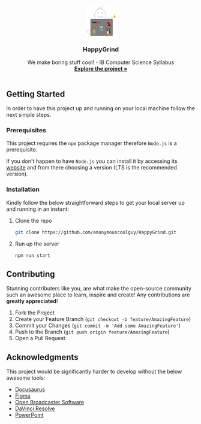 <div id="top"></div>

<!-- PROJECT LOGO -->
<br />
<div align="center">
  <a href="https://happygrind.org/">
    <img src="static/img/logo.svg" alt="Logo" width="80" height="80">
  </a>

  <h3 align="center">HappyGrind</h3>

  <p align="center">
    We make boring stuff cool! - IB Computer Science Syllabus
    <br />
    <a href="https://happygrind.org/"><strong>Explore the project »</strong></a>
    <br />
    <br />
  </p>
</div>


<!-- GETTING STARTED -->
## Getting Started

In order to have this project up and running on your local machine follow the next simple steps.

### Prerequisites

This project requires the `npm` package manager therefore `Node.js` is a prerequisite.

If you don't happen to have `Node.js` you can install it by accessing its <a href="https://nodejs.org/en/">website</a> and from there choosing a version (LTS is the recommended version).

### Installation

Kindly follow the below straightforward steps to get your local server up and running in an instant:

1. Clone the repo
   ```sh
   git clone https://github.com/anonymouscoolguy/HappyGrind.git
   ```
2. Run up the server
   ```sh
   npm run start
   ```


<!-- CONTRIBUTING -->
## Contributing

Stunning contributers like you, are what make the open-source community such an awesome place to learn, inspire and create! Any contributions are **greatly appreciated**!

1. Fork the Project
2. Create your Feature Branch (`git checkout -b feature/AmazingFeature`)
3. Commit your Changes (`git commit -m 'Add some AmazingFeature'`)
4. Push to the Branch (`git push origin feature/AmazingFeature`)
5. Open a Pull Request

<!-- ACKNOWLEDGMENTS -->
## Acknowledgments

This project would be significantly harder to develop without the below awesome tools:

* [Docusaurus](https://docusaurus.io/)
* [Figma](https://www.figma.com/)
* [Open Broadcaster Software](https://obsproject.com/)
* [DaVinci Resolve](https://www.blackmagicdesign.com/uk/products/davinciresolve/)
* [PowerPoint](https://www.microsoft.com/en-us/microsoft-365/powerpoint)

